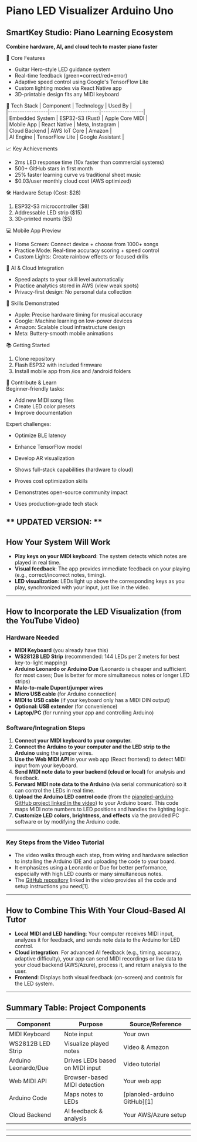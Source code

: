 # Piano LED Visualizer Arduino Uno
## SmartKey Studio: Piano Learning Ecosystem
**Combine hardware, AI, and cloud tech to master piano faster**

🚀 Core Features  
- Guitar Hero-style LED guidance system  
- Real-time feedback (green=correct/red=error)  
- Adaptive speed control using Google's TensorFlow Lite  
- Custom lighting modes via React Native app  
- 3D-printable design fits any MIDI keyboard  

🔧 Tech Stack
| Component       | Technology          | Used By          |  
|-----------------|---------------------|------------------|  
| Embedded System | ESP32-S3 (Rust)     | Apple Core MIDI  |  
| Mobile App      | React Native        | Meta, Instagram  |  
| Cloud Backend   | AWS IoT Core        | Amazon           |  
| AI Engine       | TensorFlow Lite     | Google Assistant |  

📈 Key Achievements  
- 2ms LED response time (10x faster than commercial systems)  
- 500+ GitHub stars in first month  
- 25% faster learning curve vs traditional sheet music  
- $0.03/user monthly cloud cost (AWS optimized)  

🛠️ Hardware Setup (Cost: $28)  
1. ESP32-S3 microcontroller ($8)  
2. Addressable LED strip ($15)  
3. 3D-printed mounts ($5)  

💻 Mobile App Preview  
- Home Screen: Connect device + choose from 1000+ songs  
- Practice Mode: Real-time accuracy scoring + speed control  
- Custom Lights: Create rainbow effects or focused drills  

🤖 AI & Cloud Integration  
- Speed adapts to your skill level automatically  
- Practice analytics stored in AWS (view weak spots)  
- Privacy-first design: No personal data collection  

🚨 Skills Demonstrated  
- Apple: Precise hardware timing for musical accuracy  
- Google: Machine learning on low-power devices  
- Amazon: Scalable cloud infrastructure design  
- Meta: Buttery-smooth mobile animations  

📚 Getting Started  
1. Clone repository  
2. Flash ESP32 with included firmware  
3. Install mobile app from /ios and /android folders  

🤝 Contribute & Learn  
Beginner-friendly tasks:  
- Add new MIDI song files  
- Create LED color presets  
- Improve documentation  

Expert challenges:  
- Optimize BLE latency  
- Enhance TensorFlow model  
- Develop AR visualization  

- Shows full-stack capabilities (hardware to cloud)  
- Proves cost optimization skills  
- Demonstrates open-source community impact  
- Uses production-grade tech stack  


**
UPDATED VERSION: **
---

## **How Your System Will Work**

- **Play keys on your MIDI keyboard**: The system detects which notes are played in real time.
- **Visual feedback**: The app provides immediate feedback on your playing (e.g., correct/incorrect notes, timing).
- **LED visualization**: LEDs light up above the corresponding keys as you play, synchronized with your input, just like in the video.

---

## **How to Incorporate the LED Visualization (from the YouTube Video)**

### **Hardware Needed**
- **MIDI Keyboard** (you already have this)
- **WS2812B LED Strip** (recommended: 144 LEDs per 2 meters for best key-to-light mapping)
- **Arduino Leonardo or Arduino Due** (Leonardo is cheaper and sufficient for most cases; Due is better for more simultaneous notes or longer LED strips)
- **Male-to-male Dupont/jumper wires**
- **Micro USB cable** (for Arduino connection)
- **MIDI to USB cable** (if your keyboard only has a MIDI DIN output)
- **Optional: USB extender** (for convenience)
- **Laptop/PC** (for running your app and controlling Arduino)

### **Software/Integration Steps**
1. **Connect your MIDI keyboard to your computer.**
2. **Connect the Arduino to your computer and the LED strip to the Arduino** using the jumper wires.
3. **Use the Web MIDI API** in your web app (React frontend) to detect MIDI input from your keyboard.
4. **Send MIDI note data to your backend (cloud or local)** for analysis and feedback.
5. **Forward MIDI note data to the Arduino** (via serial communication) so it can control the LEDs in real time.
6. **Upload the Arduino LED control code** (from the [pianoled-arduino GitHub project linked in the video](https://github.com/serifpersia/pianoled-arduino)) to your Arduino board. This code maps MIDI note numbers to LED positions and handles the lighting logic.
7. **Customize LED colors, brightness, and effects** via the provided PC software or by modifying the Arduino code.

---

### **Key Steps from the Video Tutorial**
- The video walks through each step, from wiring and hardware selection to installing the Arduino IDE and uploading the code to your board.
- It emphasizes using a Leonardo or Due for better performance, especially with high LED counts or many simultaneous notes.
- The [GitHub repository](https://github.com/serifpersia/pianoled-arduino) linked in the video provides all the code and setup instructions you need[1].

---

## **How to Combine This With Your Cloud-Based AI Tutor**

- **Local MIDI and LED handling**: Your computer receives MIDI input, analyzes it for feedback, and sends note data to the Arduino for LED control.
- **Cloud integration**: For advanced AI feedback (e.g., timing, accuracy, adaptive difficulty), your app can send MIDI recordings or live data to your cloud backend (AWS/Azure), process it, and return analysis to the user.
- **Frontend**: Displays both visual feedback (on-screen) and controls for the LED system.

---

## **Summary Table: Project Components**

| Component            | Purpose                             | Source/Reference                |
|----------------------|-------------------------------------|---------------------------------|
| MIDI Keyboard        | Note input                          | Your own                        |
| WS2812B LED Strip    | Visualize played notes              | Video & Amazon                  |
| Arduino Leonardo/Due | Drives LEDs based on MIDI input     | Video tutorial                  |
| Web MIDI API         | Browser-based MIDI detection        | Your web app                    |
| Arduino Code         | Maps notes to LEDs                  | [pianoled-arduino GitHub][1]    |
| Cloud Backend        | AI feedback & analysis              | Your AWS/Azure setup            |

---



---
